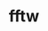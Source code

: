 ---
title: "fftw"
layout: cache
categories: [package, develop-2025-05-25]
meta: {"compilers": ["gcc@11.4.0", "intel-oneapi-compilers@2025.1.0"], "num_specs": 11, "num_specs_by_stack": {"e4s": 4, "e4s-neoverse-v2": 4, "e4s-oneapi": 2, "hep": 1, "root": 11}, "oss": ["ubuntu22.04"], "platforms": ["linux"], "stacks": ["e4s", "e4s-neoverse-v2", "e4s-oneapi", "hep", "root"], "targets": ["neoverse_v2", "x86_64_v3"], "versions": ["3.3.10"]}
spec_details: [{"compiler": "intel-oneapi-compilers@2025.1.0", "hash": "efdaamgyojmwhg3qhti67f4tcbjwbi4x", "os": "ubuntu22.04", "platform": "linux", "size": "-", "stacks": ["e4s-oneapi", "root"], "target": "x86_64_v3", "variants": ["build_system=autotools", "+mpi", "~openmp", "patches:=872cff9", "~pfft_patches", "precision:=double,float", "+shared"], "versions": ["3.3.10"]}, {"compiler": "gcc@11.4.0", "hash": "fnbrkjhfezpe4vhhqk5dbljpnsecdpzy", "os": "ubuntu22.04", "platform": "linux", "size": "-", "stacks": ["e4s-neoverse-v2", "root"], "target": "neoverse_v2", "variants": ["build_system=autotools", "+mpi", "+openmp", "patches:=872cff9", "~pfft_patches", "precision:=double,float", "+shared"], "versions": ["3.3.10"]}, {"compiler": "gcc@11.4.0", "hash": "gsvqainj3x24x3zxvwhdmp5inj3iripm", "os": "ubuntu22.04", "platform": "linux", "size": "-", "stacks": ["e4s", "root"], "target": "x86_64_v3", "variants": ["build_system=autotools", "+mpi", "+openmp", "patches:=872cff9", "~pfft_patches", "precision:=double,float", "+shared"], "versions": ["3.3.10"]}, {"compiler": "gcc@11.4.0", "hash": "iuiofrqllrd2co5z6b3446ptqolltwxx", "os": "ubuntu22.04", "platform": "linux", "size": "-", "stacks": ["e4s-neoverse-v2", "root"], "target": "neoverse_v2", "variants": ["build_system=autotools", "+mpi", "+openmp", "patches:=872cff9", "~pfft_patches", "precision:=double,float", "+shared"], "versions": ["3.3.10"]}, {"compiler": "gcc@11.4.0", "hash": "jeqwntb4drfyoekszjeugrvxqu7fyxah", "os": "ubuntu22.04", "platform": "linux", "size": "-", "stacks": ["e4s", "root"], "target": "x86_64_v3", "variants": ["build_system=autotools", "+mpi", "+openmp", "patches:=872cff9", "~pfft_patches", "precision:=double,float", "+shared"], "versions": ["3.3.10"]}, {"compiler": "intel-oneapi-compilers@2025.1.0", "hash": "n6pcs2j5c2sh6hxvdlwq5keap3buvojt", "os": "ubuntu22.04", "platform": "linux", "size": "-", "stacks": ["e4s-oneapi", "root"], "target": "x86_64_v3", "variants": ["build_system=autotools", "+mpi", "+openmp", "patches:=872cff9", "~pfft_patches", "precision:=double,float", "+shared"], "versions": ["3.3.10"]}, {"compiler": "gcc@11.4.0", "hash": "qcuyz4cm4detcuanqz2m5k4amfknvovj", "os": "ubuntu22.04", "platform": "linux", "size": "-", "stacks": ["e4s-neoverse-v2", "root"], "target": "neoverse_v2", "variants": ["build_system=autotools", "+mpi", "~openmp", "patches:=872cff9", "~pfft_patches", "precision:=double,float", "+shared"], "versions": ["3.3.10"]}, {"compiler": "gcc@11.4.0", "hash": "s43o5vm3a2r2jkqdcaqez7x6pvjivdta", "os": "ubuntu22.04", "platform": "linux", "size": "-", "stacks": ["hep", "root"], "target": "x86_64_v3", "variants": ["build_system=autotools", "+mpi", "~openmp", "patches:=872cff9", "~pfft_patches", "precision:=double,float", "+shared"], "versions": ["3.3.10"]}, {"compiler": "gcc@11.4.0", "hash": "su3tm6hfzsbslt57knuci7c46svjrx7o", "os": "ubuntu22.04", "platform": "linux", "size": "-", "stacks": ["e4s", "root"], "target": "x86_64_v3", "variants": ["build_system=autotools", "+mpi", "+openmp", "patches:=872cff9", "~pfft_patches", "precision:=double,float", "+shared"], "versions": ["3.3.10"]}, {"compiler": "gcc@11.4.0", "hash": "wwxhdajwajuc6buagmlrpzypvne2twsr", "os": "ubuntu22.04", "platform": "linux", "size": "-", "stacks": ["e4s", "root"], "target": "x86_64_v3", "variants": ["build_system=autotools", "+mpi", "~openmp", "patches:=872cff9", "~pfft_patches", "precision:=double,float", "+shared"], "versions": ["3.3.10"]}, {"compiler": "gcc@11.4.0", "hash": "ya3brq6m4vpwor47zw3vkdfdeastg2is", "os": "ubuntu22.04", "platform": "linux", "size": "-", "stacks": ["e4s-neoverse-v2", "root"], "target": "neoverse_v2", "variants": ["build_system=autotools", "+mpi", "+openmp", "patches:=872cff9", "~pfft_patches", "precision:=double,float", "+shared"], "versions": ["3.3.10"]}]
---